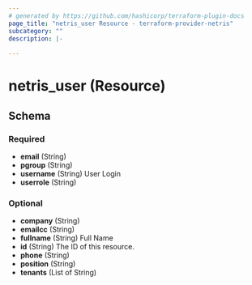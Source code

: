 ```yaml
---
# generated by https://github.com/hashicorp/terraform-plugin-docs
page_title: "netris_user Resource - terraform-provider-netris"
subcategory: ""
description: |-
  
---
```


# netris_user (Resource)





<!-- schema generated by tfplugindocs -->
## Schema

### Required

- **email** (String)
- **pgroup** (String)
- **username** (String) User Login
- **userrole** (String)

### Optional

- **company** (String)
- **emailcc** (String)
- **fullname** (String) Full Name
- **id** (String) The ID of this resource.
- **phone** (String)
- **position** (String)
- **tenants** (List of String)


